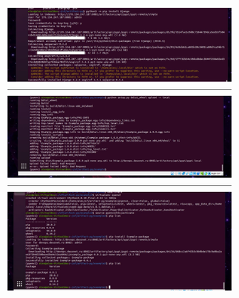 ![](https://github.com/AleXDev25/sf-devops/blob/master/artifactory/install_from_remote_repo.jpg)

---

![](https://github.com/AleXDev25/sf-devops/blob/master/artifactory/upload_to_artifactory.jpg)

---

![](https://github.com/AleXDev25/sf-devops/blob/master/artifactory/install_package_from_local_repo.jpg)